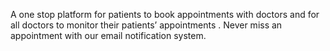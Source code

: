 A one stop platform for patients to book appointments with doctors and for all doctors to monitor their patients’ appointments . Never miss an appointment with our email notification system.

